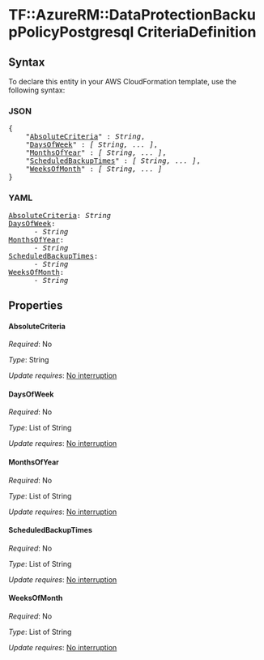 # TF::AzureRM::DataProtectionBackupPolicyPostgresql CriteriaDefinition

## Syntax

To declare this entity in your AWS CloudFormation template, use the following syntax:

### JSON

<pre>
{
    "<a href="#absolutecriteria" title="AbsoluteCriteria">AbsoluteCriteria</a>" : <i>String</i>,
    "<a href="#daysofweek" title="DaysOfWeek">DaysOfWeek</a>" : <i>[ String, ... ]</i>,
    "<a href="#monthsofyear" title="MonthsOfYear">MonthsOfYear</a>" : <i>[ String, ... ]</i>,
    "<a href="#scheduledbackuptimes" title="ScheduledBackupTimes">ScheduledBackupTimes</a>" : <i>[ String, ... ]</i>,
    "<a href="#weeksofmonth" title="WeeksOfMonth">WeeksOfMonth</a>" : <i>[ String, ... ]</i>
}
</pre>

### YAML

<pre>
<a href="#absolutecriteria" title="AbsoluteCriteria">AbsoluteCriteria</a>: <i>String</i>
<a href="#daysofweek" title="DaysOfWeek">DaysOfWeek</a>: <i>
      - String</i>
<a href="#monthsofyear" title="MonthsOfYear">MonthsOfYear</a>: <i>
      - String</i>
<a href="#scheduledbackuptimes" title="ScheduledBackupTimes">ScheduledBackupTimes</a>: <i>
      - String</i>
<a href="#weeksofmonth" title="WeeksOfMonth">WeeksOfMonth</a>: <i>
      - String</i>
</pre>

## Properties

#### AbsoluteCriteria

_Required_: No

_Type_: String

_Update requires_: [No interruption](https://docs.aws.amazon.com/AWSCloudFormation/latest/UserGuide/using-cfn-updating-stacks-update-behaviors.html#update-no-interrupt)

#### DaysOfWeek

_Required_: No

_Type_: List of String

_Update requires_: [No interruption](https://docs.aws.amazon.com/AWSCloudFormation/latest/UserGuide/using-cfn-updating-stacks-update-behaviors.html#update-no-interrupt)

#### MonthsOfYear

_Required_: No

_Type_: List of String

_Update requires_: [No interruption](https://docs.aws.amazon.com/AWSCloudFormation/latest/UserGuide/using-cfn-updating-stacks-update-behaviors.html#update-no-interrupt)

#### ScheduledBackupTimes

_Required_: No

_Type_: List of String

_Update requires_: [No interruption](https://docs.aws.amazon.com/AWSCloudFormation/latest/UserGuide/using-cfn-updating-stacks-update-behaviors.html#update-no-interrupt)

#### WeeksOfMonth

_Required_: No

_Type_: List of String

_Update requires_: [No interruption](https://docs.aws.amazon.com/AWSCloudFormation/latest/UserGuide/using-cfn-updating-stacks-update-behaviors.html#update-no-interrupt)

